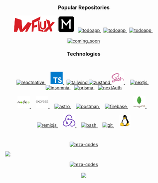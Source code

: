 
<h3 align="center">Popular Repositories</h3>

<p align="center">
<a href="https://mflux.netlify.app/" target="_blank" rel="noreferrer"
  ><img src="https://github.com/mza-codes/mzaFlux/blob/a65bee3602d25a6f41957f7cf1f60e7784798821/src/Components/NavBar/mflux-red.png" width="140" alt="_logo" border="0"></a>
 <a href="https://github.com/mza-codes/minimal-react" target="_blank" rel="noreferrer"
    ><img src="https://github.com/mza-codes/minimal-react/blob/62fd10162f49d62abf1aa6b4ec1d5fadbab4a38f/public/logo.png" width="50" alt="react_tailwind" border="0"></a> 
 &nbsp;
 <a href="https://mza-codes.github.io/TodoApp-mza/" target="_blank" rel="noreferrer">
   <img src="https://play-lh.googleusercontent.com/HUuQc4Zpl6x7fUyX-jFMmcuUbW77REw4UKl5rfhHfP4VY6ctBU1w1I_RZWsXaojFgIo" width="50" alt="todoapp" border="0">
 </a>
 &nbsp;
 <a href="https://macrobay.netlify.app/" target="_blank" rel="noreferrer">
   <img src="https://www.qololo.com/static/brand/logo_single.svg" width="50" alt="todoapp" border="0">
 </a>
  &nbsp;
 <a href="https://mza-codes.github.io/" target="_blank" rel="noreferrer">
   <img src="https://static.thenounproject.com/png/62495-200.png" width="50" alt="todoapp" border="0">
 </a>
  &nbsp;
  <!--
 <a align="center" href="#">
<img src="https://github.com/mza-codes/mza-codes/blob/945ce3bb55d152ff43f3f6c296c18e83f37fd89c/mediclog.PNG" alt="medic_log" width="120" >
</a> -->
 <br/>
 <br/>
   <a href="#">
    <img src="https://img.freepik.com/free-vector/red-stamp-white-background_1035-4808.jpg?w=360" width="70" alt="coming_soon" border="0">
</a>
</p>
<h3 align="center">Technologies</h3><br/>
<p align="center">
    <a href="https://reactjs.org/" target="_blank" rel="noreferrer"> <img src="https://reactnative.dev/img/header_logo.svg" alt="reactnative" width="40" height="40"/> </a> &nbsp; &nbsp;
    <a href="https://www.typescriptlang.org/" target="_blank" rel="noreferrer"> <img src="https://raw.githubusercontent.com/devicons/devicon/master/icons/typescript/typescript-original.svg" alt="typescript" width="40" height="40"/> </a> &nbsp;
    <a href="https://tailwindcss.com/" target="_blank" rel="noreferrer"> <img src="https://www.vectorlogo.zone/logos/tailwindcss/tailwindcss-icon.svg" alt="tailwind" width="40" height="40"/> </a>
     <a href="https://github.com/pmndrs/zustand" target="_blank" rel="noreferrer"> <img src="https://repository-images.githubusercontent.com/180328715/fca49300-e7f1-11ea-9f51-cfd949b31560" alt="zustand" width="80" height="40"/> </a>
    <a href="https://sass-lang.com" target="_blank" rel="noreferrer"> <img src="https://raw.githubusercontent.com/devicons/devicon/master/icons/sass/sass-original.svg" alt="sass" width="40" height="40"/> </a> &nbsp; &nbsp;
    <a href="https://nextjs.org/" target="_blank" rel="noreferrer"> <img src="https://cdn.worldvectorlogo.com/logos/nextjs-2.svg" alt="nextjs" width="40" height="40"/> </a> &nbsp;&nbsp;
     <a href="https://insomnia.rest/" target="_blank" rel="noreferrer"> <img src="https://seeklogo.com/images/I/insomnia-logo-A35E09EB19-seeklogo.com.png" alt="insomnia" width="30" height="30"/> </a> &nbsp;&nbsp;
     <a href="https://www.prisma.io/" target="_blank" rel="noreferrer"> <img src="https://upload.wikimedia.org/wikipedia/commons/thumb/9/9f/Prisma_app_logo.png/230px-Prisma_app_logo.png" alt="prisma" width="30" height="30"/> </a>&nbsp;&nbsp;
     <a href="https://next-auth.js.org/" target="_blank" rel="noreferrer"> <img src="https://next-auth.js.org/img/logo/logo-sm.png" alt="nextAuth" width="30" height="30"/> </a>
    <br />
    <br />
    <a href="https://nodejs.org" target="_blank" rel="noreferrer"> <img src="https://raw.githubusercontent.com/devicons/devicon/master/icons/nodejs/nodejs-original-wordmark.svg" alt="nodejs" width="40" height="40"/> </a> &nbsp; &nbsp;
    <a href="https://expressjs.com" target="_blank" rel="noreferrer"> <img src="https://raw.githubusercontent.com/devicons/devicon/master/icons/express/express-original-wordmark.svg" alt="express" width="40" height="40"/> </a> &nbsp; &nbsp;
    <a href="https://astro.build/" target="_blank" rel="noreferrer"> <img src="https://seeklogo.com/images/A/astro-logo-B3B4DABB0A-seeklogo.com.png" alt="astro" width="36" height="36"/> </a> &nbsp; &nbsp;
    <a href="https://postman.com" target="_blank" rel="noreferrer"> <img src="https://www.vectorlogo.zone/logos/getpostman/getpostman-icon.svg" alt="postman" width="40" height="40"/> </a> &nbsp; &nbsp;
    <a href="https://firebase.google.com/" target="_blank" rel="noreferrer"> <img src="https://www.vectorlogo.zone/logos/firebase/firebase-icon.svg" alt="firebase" width="40" height="40"/> </a> &nbsp; &nbsp;
    <a href="https://www.mongodb.com/" target="_blank" rel="noreferrer"> <img src="https://raw.githubusercontent.com/devicons/devicon/master/icons/mongodb/mongodb-original-wordmark.svg" alt="mongodb" width="40" height="40"/> </a> &nbsp; &nbsp;
    <br />
    <br />
    <a href="https://remix.run/" target="_blank" rel="noreferrer"> <img src="https://avatars.githubusercontent.com/u/64235328?s=200&v=4" alt="remixjs" width="40" height="40"/> </a> &nbsp; &nbsp;
  <a href="https://redux.js.org" target="_blank" rel="noreferrer"> <img src="https://raw.githubusercontent.com/devicons/devicon/master/icons/redux/redux-original.svg" alt="redux" width="40" height="40"/> </a> &nbsp; &nbsp;
  <a href="https://www.gnu.org/software/bash/" target="_blank" rel="noreferrer"> <img src="https://www.vectorlogo.zone/logos/gnu_bash/gnu_bash-icon.svg" alt="bash" width="40" height="40"/> </a> &nbsp; &nbsp;
    <a href="https://git-scm.com/" target="_blank" rel="noreferrer"> <img src="https://www.vectorlogo.zone/logos/git-scm/git-scm-icon.svg" alt="git" width="40" height="40"/> </a> &nbsp; &nbsp;
    <a href="https://www.linux.org/" target="_blank" rel="noreferrer"> <img src="https://raw.githubusercontent.com/devicons/devicon/master/icons/linux/linux-original.svg" alt="linux" width="38" height="38"/> </a> 
</p>

<br>
<!-- https://play-lh.googleusercontent.com/BEcBpiyTBStYcdfWd8eFzoUpsBnSjKV1iMlRfZlPBOFXi1TAhONIHMag9VuVqi2i4w
<table align="center">
  <tr width="100%">
     <td valign="center" width="50%" ><a href="#">
      <img width="250px" src="https://pxmatrix.com/wp-content/uploads/2021/09/mernstack-dev.png"/> <br /> <p align="center"> Current Working Stack <br /><b>MERN</b></td> 
    <!-- <td valign="center" width="50%" ><a href="#">
    <img width="250px" src="https://png.pngtree.com/png-vector/20220527/ourmid/pngtree-system-administrator-data-hardware-server-png-image_4755206.png"/> <br /> <p align="center"> Previous Role <br />
    <b>System Administrator </b>
</td> 
  </tr>
</table> -->

<!--
<p align="center"> <a href="#"> 
  <img src="https://www.thedormstoncentre.co.uk/wp-content/uploads/available-for-hire.png" alt="mza-codes" width="80" /> </a>
</p> -->
<p align="center"> <a href="#"> 
  <img src="https://github-readme-stats.vercel.app/api?username=mza-codes&show_icons=true&theme=dark&custom_title=server@dev-mza:~$%20git%20status" alt="mza-codes" /> </a>
</p>

<a href="#" align="center" > <img src="https://github-readme-activity-graph.cyclic.app/graph?username=mza-codes&theme=react-dark" /> </a>
<p align="center">
<a href="#" > 
  <img src="https://github-readme-streak-stats.herokuapp.com/?user=mza-codes&theme=dark&show_icons=true" alt="mza-codes" /> </a>
    <br />
  <br />
<a href="#" align="center">
  <img align="center" src="https://github-readme-stats.vercel.app/api/top-langs/?username=mza-codes&theme=great-gatsby&include_all_commits=true&hide=css,html&count_private=true&layout=compact" />
</a>
</p>
   
  <!-- <a href="#">
green github card &theme=great-gatsby (orange theme)
<img src="https://github-readme-stats.vercel.app/api?username=mza-codes&show_icons=true&theme=blue-green&count_private=true&border_color=A0E4CB&text_color=CFF5E7&icon_color=CFF5E7&title_color=03c04a&custom_title=server@dev-mza:~$%20git%20status&bg_color=111" alt="mza-codes" />

  <img align="center" src="https://github-readme-stats.vercel.app/api/top-langs/?username=mza-codes&theme=blue-green&hide=html,css&title_color=03c04a&text_color=CFF5E7&icon_color=CFF5E7&border_color=A0E4CB" />
  </a> -->


<!-- 
![My GitHub Stats](https://github-readme-stats.vercel.app/api?username=mza-codes&show_icons=true&theme=blue-green&count_private=true&border_color=001F1E&text_color=fc5662&icon_color=fc5662&title_color=fc000d&custom_title=GitHub%20Status) -->

<!-- 
![My GitHub Stats](https://github-readme-stats.vercel.app/api?username=mza-codes&show_icons=true&theme=blue-green&count_private=true&include_all_commits=true&border_color=001F1E&text_color=09d672&icon_color=00C2C2&title_color=00F1E9&custom_title=My%20Stats) -->
